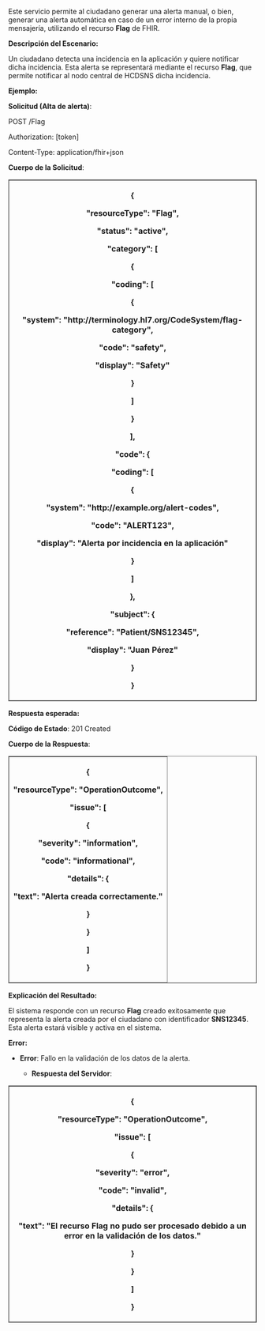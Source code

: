 <p>Este servicio permite al ciudadano generar una alerta manual, o bien,
generar una alerta automática en caso de un error interno de la propia
mensajería, utilizando el recurso <strong>Flag</strong> de FHIR.</p>
<p><strong>Descripción del Escenario:</strong></p>
<p>Un ciudadano detecta una incidencia en la aplicación y quiere
notificar dicha incidencia. Esta alerta se representará mediante el
recurso <strong>Flag</strong>, que permite notificar al nodo central de
HCDSNS dicha incidencia.</p>
<p><strong>Ejemplo:</strong></p>
<p><strong>Solicitud (Alta de alerta)</strong>:</p>
<p>POST /Flag</p>
<p>Authorization: [token]</p>
<p>Content-Type: application/fhir+json</p>
<p><strong>Cuerpo de la Solicitud</strong>:</p>
<table border="1">
<colgroup>
<col style="width: 100%" />
</colgroup>
<thead>
<tr>
<th><p>{</p>
<p>"resourceType": "Flag",</p>
<p>"status": "active",</p>
<p>"category": [</p>
<p>{</p>
<p>"coding": [</p>
<p>{</p>
<p>"system": "http://terminology.hl7.org/CodeSystem/flag-category",</p>
<p>"code": "safety",</p>
<p>"display": "Safety"</p>
<p>}</p>
<p>]</p>
<p>}</p>
<p>],</p>
<p>"code": {</p>
<p>"coding": [</p>
<p>{</p>
<p>"system": "http://example.org/alert-codes",</p>
<p>"code": "ALERT123",</p>
<p>"display": "Alerta por incidencia en la aplicación"</p>
<p>}</p>
<p>]</p>
<p>},</p>
<p>"subject": {</p>
<p>"reference": "Patient/SNS12345",</p>
<p>"display": "Juan Pérez"</p>
<p>}</p>
<p>}</p></th>
</tr>
</thead>
<tbody>
</tbody>
</table>
<p><strong>Respuesta esperada:</strong></p>
<p><strong>Código de Estado</strong>: 201 Created</p>
<p><strong>Cuerpo de la Respuesta</strong>:</p>
<table border="1">
<colgroup>
<col style="width: 100%" />
</colgroup>
<thead>
<tr>
<th><p>{</p>
<p>"resourceType": "OperationOutcome",</p>
<p>"issue": [</p>
<p>{</p>
<p>"severity": "information",</p>
<p>"code": "informational",</p>
<p>"details": {</p>
<p>"text": "Alerta creada correctamente."</p>
<p>}</p>
<p>}</p>
<p>]</p>
<p>}</p></th>
</tr>
</thead>
<tbody>
</tbody>
</table>
<p><strong>Explicación del Resultado:</strong></p>
<p>El sistema responde con un recurso <strong>Flag</strong> creado
exitosamente que representa la alerta creada por el ciudadano con
identificador <strong>SNS12345</strong>. Esta alerta estará visible y
activa en el sistema.</p>
<p><strong>Error:</strong></p>
<ul>
<li><p><strong>Error</strong>: Fallo en la validación de los datos de la
alerta.</p>
<ul>
<li><p><strong>Respuesta del Servidor</strong>:</p></li>
</ul></li>
</ul>
<table border="1">
<colgroup>
<col style="width: 100%" />
</colgroup>
<thead>
<tr>
<th><p>{</p>
<p>"resourceType": "OperationOutcome",</p>
<p>"issue": [</p>
<p>{</p>
<p>"severity": "error",</p>
<p>"code": "invalid",</p>
<p>"details": {</p>
<p>"text": "El recurso Flag no pudo ser procesado debido a un error en
la validación de los datos."</p>
<p>}</p>
<p>}</p>
<p>]</p>
<p>}</p></th>
</tr>
</thead>
<tbody>
</tbody>
</table>
